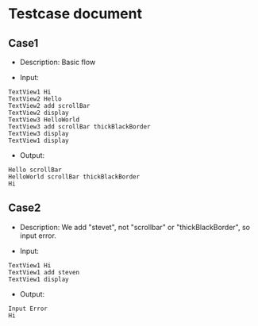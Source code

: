 # Testcase document

## Case1 
- Description: Basic flow

- Input: 
```
TextView1 Hi
TextView2 Hello
TextView2 add scrollBar
TextView2 display
TextView3 HelloWorld
TextView3 add scrollBar thickBlackBorder
TextView3 display
TextView1 display
```

- Output: 
```
Hello scrollBar
HelloWorld scrollBar thickBlackBorder
Hi
```


## Case2
- Description: We add "stevet", not "scrollbar" or "thickBlackBorder", so input error.

- Input:
```
TextView1 Hi
TextView1 add steven
TextView1 display
```
- Output:
```
Input Error
Hi
```